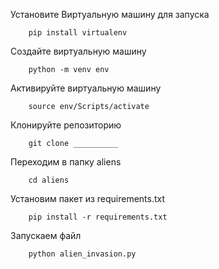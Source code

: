 Установите Виртуальную машину для запуска 
        
        pip install virtualenv

Создайте виртуальную машину
        
        python -m venv env

Активируйте виртуальную машину
        
        source env/Scripts/activate

Клонируйте репозиторию
        
        git clone __________

Переходим в папку aliens
        
        cd aliens

Установим пакет из requirements.txt
        
        pip install -r requirements.txt

Запускаем файл
        
        python alien_invasion.py
